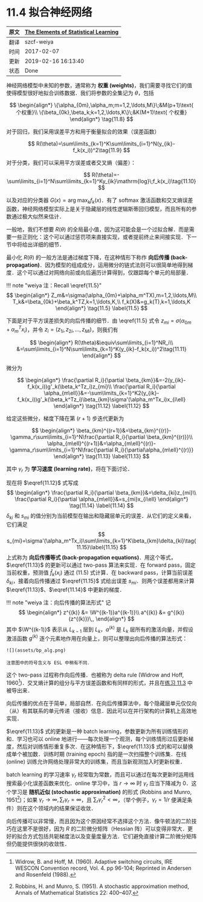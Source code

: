 # 11.4 拟合神经网络

| 原文   | [The Elements of Statistical Learning](https://web.stanford.edu/~hastie/ElemStatLearn/printings/ESLII_print12.pdf#page=414) |
| ---- | ---------------------------------------- |
| 翻译   | szcf-weiya                               |
| 时间   | 2017-02-07                               |
|更新|2019-02-16 16:13:40|
|状态|Done|

神经网络模型中未知的参数，通常称为 **权重 (weights)**，我们需要寻找它们的值使得模型很好地拟合训练数据．我们将参数的全集记为 $\theta$，包括

$$
\begin{align*}
\{\alpha_{0m},\alpha_m;m=1,2,\ldots,M\}\;&M(p+1)\text{ 个权重}\\
\{\beta_{0k},\beta_k;k=1,2,\ldots,K\}\;&K(M+1)\text{ 个权重}
\end{align*}                                  
\tag{11.8}
$$

对于回归，我们采用误差平方和用于衡量拟合的效果（误差函数）

$$
R(\theta)=\sum\limits_{k=1}^K\sum\limits_{i=1}^N(y_{ik}-f_k(x_i))^2\tag{11.9}
$$

对于分类，我们可以采用平方误差或者交叉熵（偏差）：

$$
R(\theta)=-\sum\limits_{i=1}^N\sum\limits_{k=1}^Ky_{ik}\mathrm{log}\;f_k(x_i)\tag{11.10}
$$

以及对应的分类器 $G(x)=\mathrm{arg\; max}_kf_k(x)$．有了 softmax 激活函数和交叉熵误差函数，神经网络模型实际上是关于隐藏层的线性逻辑斯蒂回归模型，而且所有的参数通过极大似然来估计．

一般地，我们不想要 $R(\theta)$ 的全局最小值，因为这可能会是一个过拟合解．而是需要一些正则化：这个可以通过惩罚项来直接实现，或者提前终止来间接实现．下一节中将给出详细的细节．

最小化 $R(\theta)$ 的一般方法是通过梯度下降，在这种情形下称作 **向后传播 (back-propagation)**．因为模型的组成成分，运用微分的链式法则可以很简单地得到梯度．这个可以通过对网络向前或向后遍历计算得到，仅跟踪每个单元的局部量．

!!! note "weiya 注：Recall \eqref{11.5}"
    $$
    \begin{align*}
    Z_m&=\sigma(\alpha_{0m}+\alpha_m^TX),m=1,2,\ldots,M\\
    T_k&=\beta_{0k}+\beta_k^TZ,k=1,\ldots,K,\\
    f_k(X)&=g_k(T),k=1,\ldots,K
    \end{align*}
    \tag{11.5}
    \label{11.5}
    $$

下面是对于平方误差损失的向后传播的细节．由 \eqref{11.5} 式令 $z_{mi}=\sigma(\alpha_{0m}+\alpha_m^Tx_i)$，并令 $z_i=(z_{1i},z_{2i},\ldots,z_{Mi})$，则我们有

$$
\begin{align*}
R(\theta)&\equiv\sum\limits_{i=1}^NR_i\\
&=\sum\limits_{i=1}^N\sum\limits_{k=1}^K(y_{ik}-f_k(x_i))^2\tag{11.11}
\end{align*}
$$

微分为

$$
\begin{align*}
\frac{\partial R_i}{\partial \beta_{km}}&=-2(y_{ik}-f_k(x_i))g'_k(\beta_k^Tz_i)z_{mi}\\
\frac{\partial R_i}{\partial \alpha_{m\ell}}&=-\sum\limits_{k=1}^K2(y_{ik}-f_k(x_i))g'_k(\beta_k^Tz_i)\beta_{km}\sigma'(\alpha_m^Tx_i)x_{i\ell}
\end{align*}
\tag{11.12}
\label{11.12}
$$

给定这些微分，梯度下降在第 $(r+1)$ 步迭代更新为

$$
\begin{align*}
\beta_{km}^{(r+1)}&=\beta_{km}^{(r)}-\gamma_r\sum\limits_{i=1}^N\frac{\partial R_i}{\partial \beta_{km}^{(r)}}\\
\alpha_{m\ell}^{(r+1)}&=\alpha_{m\ell}^{(r)}-\gamma_r\sum\limits_{i=1}^N\frac{\partial R_i}{\partial\alpha_{m\ell}^{(r)}}
\end{align*}
\tag{11.13}
\label{11.13}
$$

其中 $\gamma_r$ 为 **学习速度 (learning rate)**，将在下面讨论．

现在将 $\eqref{11.12}$ 式写成
$$
\begin{align*}
\frac{\partial R_i}{\partial \beta_{km}}&=\delta_{ki}z_{mi}\\
\frac{\partial R_i}{\partial \alpha_{m\ell}}&=s_{mi}x_{i\ell}
\end{align*}
\tag{11.14}
\label{11.14}
$$
$\delta_{ki}$ 和 $s_{mi}$ 的值分别为当前模型在输出和隐藏层单元的误差．从它们的定义来看，它们满足
$$
s_{mi}=\sigma'(\alpha_m^Tx_i)\sum\limits_{k=1}^K\beta_{km}\delta_{ki}\tag{11.15}\label{11.15}
$$
上式称为 **向后传播等式 (back-propagation equations)**．用这个等式，$\eqref{11.13}$ 的更新可以通过 two-pass 算法来实现．在 forward pass，固定当前权重，预测值 $\hat f_k(x_i)$ 通过 (11.5) 式计算．在 backward pass，计算当前误差 $\delta_{ki}$，接着向后传播通过 $\eqref{11.15}$ 式给出误差 $s_{mi}$．则两个误差都用来计算 $\eqref{11.13}$、$\eqref{11.14}$ 中更新的梯度．

!!! note "weiya 注：向后传播的算法形式"
    记
    $$
    \begin{align*}
    z^{(k)} &= \W^{(k-1)}a^{(k-1)}\\
    a^{(k)} &= g^{(k)}(z^{(k)})\,,
    \end{align*}
    $$
    其中 $\W^{(k-1)}$ 表示从 $L_{k-1}$ 层到 $L_k$，$a^{(k)}$ 是 $L_k$ 层所有的激活向量，并假设激活函数 $g^{(k)}$ 逐个元素地作用在向量上，则可以整理出向后传播的算法形式：
    
    ![](assets/bp_alg.png)

    注意图中的符号含义与 ESL 中稍有不同．

这个 two-pass 过程称作向后传播．也被称为 delta rule (Widrow and Hoff, 1960[^1])．交叉熵计算的组分与平方误差函数和有同样的形式，并且在[练习 11.3]() 中被导出来．

向后传播的优点在于简单，局部自然．在向后传播算法中，每个隐藏层单元仅仅向（从）有其联系的单元传递（接收）信息．因此可以在并行架构的计算机上高效地实现．

$\eqref{11.13}$ 式的更新是一种 batch learning，参数更新为所有训练情形的和．学习也可以 online 地进行——每次处理一个观测，每个训练情形过后更新梯度，然后对训练情形重复多次．在这种情形下，$\eqref{11.13}$ 式的和可以替换成单个被加数．训练时期 (training epoch) 指的是一次扫描整个训练集．在线 (online) 训练允许网络处理非常大的训练集，而且当新观测加入时更新权重．

batch learning 的学习速率 $\gamma_r$ 经常取为常数，而且可以通过在每次更新时运用线搜索最小化误差函数来优化．online 学习中，当 $r\rightarrow \infty$ 时 $\gamma_r$ 应当下降减为 0．这个学习是 **随机近似 (stochastic approximation)** 的形式 (Robbins and Munro, 1951[^2])；如果 $\gamma_r\rightarrow \infty,\sum_r\gamma_r=\infty$，且 $\sum_r\gamma_r^2<\infty$，（举个例子，$\gamma_r=1/r$ 便满足条件）则在这个领域内的结果保证收敛．

向后传播可以非常慢，而且因为这个原因经常不选择这个方法．像牛顿法的二阶技巧在这里不是很好，因为 $R$ 的二阶微分矩阵（Hessian 阵）可以变得非常大．更好的拟合方式包括共轭梯度法以及变量度量方法．它们避免直接计算二阶微分矩阵但仍能提供很快的收敛性．

[^1]: Widrow, B. and Hoff, M. (1960). Adaptive switching circuits, IRE WESCON Convention record, Vol. 4. pp 96-104; Reprinted in Andersen and Rosenfeld (1988).
[^2]: Robbins, H. and Munro, S. (1951). A stochastic approximation method, Annals of Mathematical Statistics 22: 400–407.
